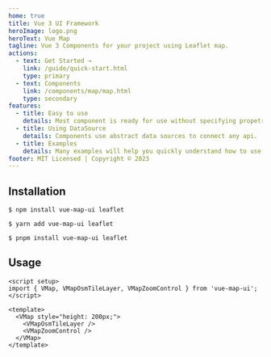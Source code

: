 ```yaml
---
home: true
title: Vue 3 UI Framework
heroImage: logo.png
heroText: Vue Map
tagline: Vue 3 Components for your project using Leaflet map.
actions:
  - text: Get Started →
    link: /guide/quick-start.html
    type: primary
  - text: Components
    link: /components/map/map.html
    type: secondary
features:
  - title: Easy to use
    details: Most component is ready for use without specifying propetries.
  - title: Using DataSource
    details: Сomponents use abstract data sources to connect any api.
  - title: Examples
    details: Many examples will help you quickly understand how to use components.
footer: MIT Licensed | Copyright © 2023
---
```


## Installation

<CodeGroup>
  <CodeGroupItem title="NPM" active>

```bash:no-line-numbers
$ npm install vue-map-ui leaflet
```

  </CodeGroupItem>

  <CodeGroupItem title="YARN">

```bash:no-line-numbers
$ yarn add vue-map-ui leaflet
```

  </CodeGroupItem>

  <CodeGroupItem title="PNPM">

```bash:no-line-numbers
$ pnpm install vue-map-ui leaflet
```

  </CodeGroupItem>
</CodeGroup>

## Usage

```vue
<script setup>
import { VMap, VMapOsmTileLayer, VMapZoomControl } from 'vue-map-ui';
</script>

<template>
  <VMap style="height: 200px;">
    <VMapOsmTileLayer />
    <VMapZoomControl />
  </VMap>
</template>
```

